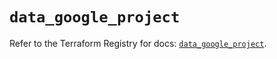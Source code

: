 # `data_google_project`

Refer to the Terraform Registry for docs: [`data_google_project`](https://registry.terraform.io/providers/hashicorp/google/6.16.0/docs/data-sources/project).
